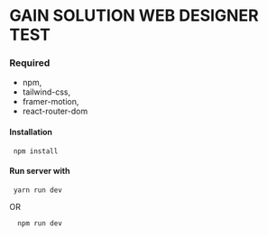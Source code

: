 # GAIN SOLUTION WEB DESIGNER TEST

### Required
- npm,
- tailwind-css,
- framer-motion,
-  react-router-dom

#### Installation
```
 npm install
```
#### Run server with 
```
 yarn run dev
```
OR
```
  npm run dev
```
